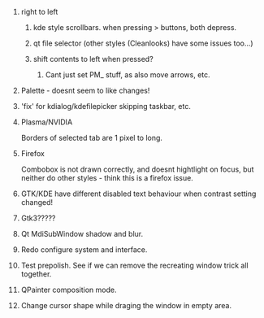 1. right to left

    1. kde style scrollbars. when pressing > buttons, both depress.
    2. qt file selector (other styles (Cleanlooks) have some issues too...)
    3. shift contents to left when pressed?

        1. Cant just set PM_ stuff, as also move arrows, etc.

2. Palette - doesnt seem to like changes!

3. 'fix' for kdialog/kdefilepicker skipping taskbar, etc.

4. Plasma/NVIDIA

    Borders of selected tab are 1 pixel to long.

5. Firefox

    Combobox is not drawn correctly, and doesnt hightlight on focus,
    but neither do other styles - think this is a firefox issue.

6. GTK/KDE have different disabled text behaviour when contrast
   setting changed!

7. Gtk3?????

8. Qt MdiSubWindow shadow and blur.

9. Redo configure system and interface.

10. Test prepolish. See if we can remove the recreating window trick all together.

11. QPainter composition mode.

12. Change cursor shape while draging the window in empty area.
